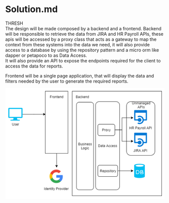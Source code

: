 # Solution.md

THRESH  
The design will be made composed by a backend and a frontend.
Backend will be responsible to retrieve the data from JIRA and HR Payroll APIs, these apis will be accessed by a proxy class that acts as a gateway to map the context from these systems into the data we need, it will also provide access to a database by using the repository pattern and a micro orm like dapper or petapoco to as Data Access.  
It will also provide an API to expose the endpoints required for the client to access the data for reports.

Frontend will be a single page application, that will display the data and filters needed by the user to generate the required reports.


![](system-context-diagram.png?raw=true)